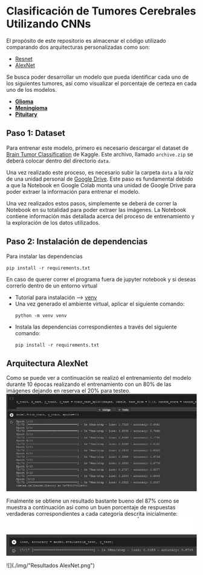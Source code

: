 # Clasificación de Tumores Cerebrales Utilizando CNNs
El propósito de este repositorio es almacenar el código utilizado comparando dos arquitecturas personalizadas como son: 

  - [Resnet](https://keras.io/api/applications/resnet/)
  - [AlexNet](https://learnopencv.com/understanding-alexnet/) 
  
Se busca poder desarrollar un modelo que pueda identificar cada uno de los siguientes tumores, así como visualizar el porcentaje de certeza en cada uno de los modelos.
  - [**Glioma**](https://www.mayoclinic.org/es-es/diseases-conditions/glioma/symptoms-causes/syc-20350251)
  - [**Meningioma**](https://www.cancer.gov/rare-brain-spine-tumor/espanol/tumores/meningioma)
  - [**Pituitary**](https://www.mayoclinic.org/es-es/diseases-conditions/pituitary-tumors/symptoms-causes/syc-20350548)


## Paso 1: Dataset
Para entrenar este modelo, primero es necesario descargar el dataset de [Brain Tumor Classification](https://www.kaggle.com/sartajbhuvaji/brain-tumor-classification-mri) de Kaggle. Este archivo, llamado `archive.zip` se deberá colocar dentro del directorio `data`.

Una vez realizado este proceso, es necesario subir la carpeta `data` a la *raíz* de una unidad personal de [Google Drive](https://www.drive.google.com/). Este paso es fundamental debido a que la Notebook en Google Colab monta una unidad de Google Drive para poder extraer la información para entrenar el modelo.

Una vez realizados estos pasos, simplemente se deberá de correr la Notebook en su totalidad para poder extraer las imágenes. La Notebook contiene información más detallada acerca del proceso de entrenamiento y la exploración de los datos utilizados.

## Paso 2: Instalación de dependencias
Para instalar las dependencias
```
pip install -r requirements.txt
```
En caso de querer correr el programa fuera de jupyter notebook y si deseas correrlo dentro de un entorno virtual 
- Tutorial para instalación --> [venv](https://docs.python.org/3/tutorial/venv.html) 
- Una vez generado el ambiente virtual, aplicar el siguiente comando:
  ```
  python -m venv venv
  ```
- Instala las dependencias correspondientes a través del siguiente comando:
    ```
    pip install -r requirements.txt
    ```
## Arquitectura AlexNet
Como se puede ver a continuación se realizó el entrenamiento del modelo durante 10 épocas realizando el entrenamiento con un 80% de las imágenes dejando en reserva el 20% para testeo.
![](./img/entrenamiento_AlexNet.png)
 
Finalmente se obtiene un resultado bastante bueno del 87% como se muestra a continuación así como un buen porcentaje de respuestas verdaderas correspondientes a cada categoría descrita inicialmente:
![](./img/accuracy.png) 

![](./img/"Resultados AlexNet.png")



